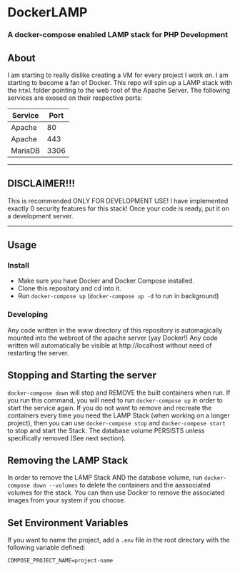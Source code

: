 # DockerLAMP

### A docker-compose enabled LAMP stack for PHP Development

## About
I am starting to really dislike creating a VM for every project I work on. I am starting to become a fan of Docker. This repo will spin up a LAMP stack with the `html` folder pointing to the web root of the Apache Server. The following services are exosed on their respective ports:

| Service | Port |
| ------- | ---- |
| Apache  | 80   |
| Apache  | 443  |
| MariaDB | 3306 |

---

## DISCLAIMER!!!
This is recommended ONLY FOR DEVELOPMENT USE! I have implemented exactly 0 security features for this stack! Once your code is ready, put it on a development server.

---

## Usage
### Install
- Make sure you have Docker and Docker Compose installed.
- Clone this repository and cd into it.
- Run `docker-compose up` (`docker-compose up -d` to run in background)

### Developing
Any code written in the www directory of this repository is automagically mounted into the webroot of the apache server (yay Docker!) Any code written will automatically be visible at http://localhost without need of restarting the server.

## Stopping and Starting the server
`docker-compose down` will stop and REMOVE the built containers when run. If you run this command, you will need to run `docker-compose up` in order to start the service again. If you do not want to remove and recreate the containers every time you need the LAMP Stack (when working on a longer project), then you can use `docker-compose stop` and `docker-compose start`  to stop and start the Stack. The database volume PERSISTS unless specifically removed (See next section).

## Removing the LAMP Stack
In order to remove the LAMP Stack AND the database volume, run `docker-compose down --volumes` to delete the containers and the aassociated volumes for the stack. You can then use Docker to remove the associated images from your system if you choose.

## Set Environment Variables
If you want to name the project, add a `.env` file in the root directory with the following variable defined:

```env
COMPOSE_PROJECT_NAME=project-name
```